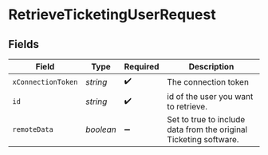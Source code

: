 # RetrieveTicketingUserRequest


## Fields

| Field                                                             | Type                                                              | Required                                                          | Description                                                       |
| ----------------------------------------------------------------- | ----------------------------------------------------------------- | ----------------------------------------------------------------- | ----------------------------------------------------------------- |
| `xConnectionToken`                                                | *string*                                                          | :heavy_check_mark:                                                | The connection token                                              |
| `id`                                                              | *string*                                                          | :heavy_check_mark:                                                | id of the user you want to retrieve.                              |
| `remoteData`                                                      | *boolean*                                                         | :heavy_minus_sign:                                                | Set to true to include data from the original Ticketing software. |